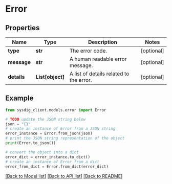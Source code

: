 # Error


## Properties

Name | Type | Description | Notes
------------ | ------------- | ------------- | -------------
**type** | **str** | The error code. | [optional] 
**message** | **str** | A human readable error message. | [optional] 
**details** | **List[object]** | A list of details related to the error. | [optional] 

## Example

```python
from sysdig_client.models.error import Error

# TODO update the JSON string below
json = "{}"
# create an instance of Error from a JSON string
error_instance = Error.from_json(json)
# print the JSON string representation of the object
print(Error.to_json())

# convert the object into a dict
error_dict = error_instance.to_dict()
# create an instance of Error from a dict
error_from_dict = Error.from_dict(error_dict)
```
[[Back to Model list]](../README.md#documentation-for-models) [[Back to API list]](../README.md#documentation-for-api-endpoints) [[Back to README]](../README.md)


